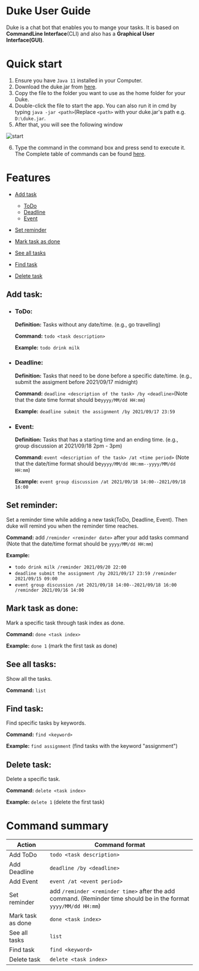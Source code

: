 # Duke User Guide

Duke is a chat bot that enables you to mange your tasks. It is based on **CommandLine Interface**(CLI) and also has a **Graphical User Interface(GUI)**.

# Quick start
1. Ensure you have `Java 11` installed in your Computer.
2. Download the duke.jar from [here](https://github.com/LuoZhijie-tom/ip/releases/tag/v0.2).
3. Copy the file to the folder you want to use as the home folder for your Duke.
4. Double-click the file to start the app. You can also run it in cmd by typing `java -jar <path>`(Replace `<path>` with your duke.jar's path e.g. `D:\duke.jar`.
5. After that, you will see the following window

![start](https://user-images.githubusercontent.com/77223932/133730182-ae5488aa-a415-49fa-8a8b-4f31d2ad93e4.jpg)

6. Type the command in the command box and press send to execute it. The Complete table of commands can be found [here](#command-summary).

# Features
* [Add task](#add-task)
  * [ToDo](#todo)
  * [Deadline](#deadline)
  * [Event](#event) 

* [Set reminder](#set-reminder)

* [Mark task as done](#mark-task-as-done)

* [See all tasks](#see-all-tasks)

* [Find task](#find-task)

* [Delete task](#delete-task)

## Add task:
* ### ToDo: 
    **Definition:** Tasks without any date/time. (e.g., go travelling)

    **Command:** `todo <task description>`

    **Example:** `todo drink milk`

* ### Deadline: 
    **Definition:** Tasks that need to be done before a specific date/time. (e.g., submit the assigment before 2021/09/17 midnight)

    **Command:** `deadline <description of the task> /by <deadline>`(Note that the date time format should be`yyyy/MM/dd HH:mm`)

    **Example:** `deadline submit the assignment /by 2021/09/17 23:59`

* ### Event: 
    **Definition:** Tasks that has a starting time and an ending time. (e.g., group discussion at 2021/09/18 2pm - 3pm)

    **Command:** `event <description of the task> /at <time period>` (Note that the date/time format should be`yyyy/MM/dd HH:mm--yyyy/MM/dd HH:mm`)

    **Example:** `event group discussion /at 2021/09/18 14:00--2021/09/18 16:00`

## Set reminder:
Set a reminder time while adding a new task(ToDo, Deadline, Event). Then duke will remind you when the reminder time reaches.

**Command:** add `/reminder <reminder date>` after your add tasks command (Note that the date/time format should be `yyyy/MM/dd HH:mm`)

**Example:** 
  * `todo drink milk /reminder 2021/09/20 22:00`
  * `deadline submit the assignment /by 2021/09/17 23:59 /reminder 2021/09/15 09:00`
  * `event group discussion /at 2021/09/18 14:00--2021/09/18 16:00 /reminder 2021/09/16 14:00`

## Mark task as done:
Mark a specific task through task index as done.

**Command:** `done <task index>`

**Example:** `done 1` (mark the first task as done)

## See all tasks:
Show all the tasks.

**Command:** `list`

## Find task:
Find specific tasks by keywords.

**Command:** `find <keyword>`

**Example:** `find assignment` (find tasks with the keyword "assignment")

## Delete task:
Delete a specific task.

**Command:** `delete <task index>`

**Example:** `delete 1` (delete the first task)

# Command summary

Action | Command format
-------|---------------
  Add ToDo | `todo <task description>`
  Add Deadline | `deadline /by <deadline>`
  Add Event | `event /at <event period>`
  Set reminder | add `/reminder <reminder time>` after the add command. (Reminder time should be in the format `yyyy/MM/dd HH:mm`)
  Mark task as done | `done <task index>`
  See all tasks | `list`
  Find task | `find <keyword>`
  Delete task | `delete <task index>`
  
